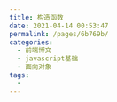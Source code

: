 ```yaml
---
title: 构造函数
date: 2021-04-14 00:53:47
permalink: /pages/6b769b/
categories:
  - 前端博文
  - javascript基础
  - 面向对象
tags:
  - 
---
```

